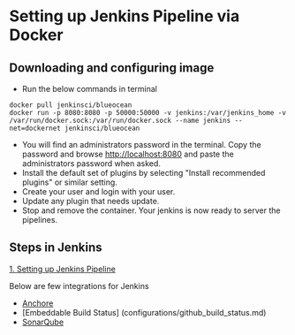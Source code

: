 # Setting up Jenkins Pipeline via Docker

## Downloading and configuring image
* Run the below commands in terminal
```
docker pull jenkinsci/blueocean
docker run -p 8080:8080 -p 50000:50000 -v jenkins:/var/jenkins_home -v /var/run/docker.sock:/var/run/docker.sock --name jenkins --net=dockernet jenkinsci/blueocean
```
* You will find an administrators password in the terminal. Copy the password and browse [http://localhost:8080](http://localhost:8080) and paste the administrators password when asked.
* Install the default set of plugins by selecting "Install recommended plugins" or similar setting.
* Create your user and login with your user.
* Update any plugin that needs update.
* Stop and remove the container. Your jenkins is now ready to server the pipelines.

## Steps in Jenkins
[1. Setting up Jenkins Pipeline](steps/01_setting_up_jenkins_pipeline.md)

Below are few integrations for Jenkins
* [Anchore](configurations/anchore.md)
* [Embeddable Build Status] (configurations/github_build_status.md)
* [SonarQube](configurations/sonarqube.md)
